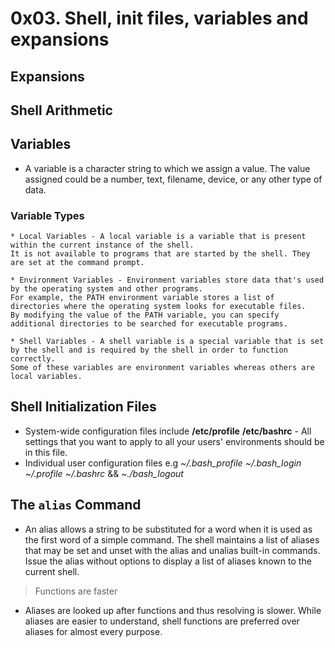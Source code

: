 #					0x03. Shell, init files, variables and expansions

## Expansions

## Shell Arithmetic

## Variables
   * A variable is a character string to which we assign a value. The value assigned could be a number, text, filename, device, or any other type of data.
   
### Variable Types
    * Local Variables - A local variable is a variable that is present within the current instance of the shell.
    It is not available to programs that are started by the shell. They are set at the command prompt.

    * Environment Variables - Environment variables store data that's used by the operating system and other programs.
    For example, the PATH environment variable stores a list of directories where the operating system looks for executable files.
    By modifying the value of the PATH variable, you can specify additional directories to be searched for executable programs.

    * Shell Variables - A shell variable is a special variable that is set by the shell and is required by the shell in order to function correctly.
    Some of these variables are environment variables whereas others are local variables.

## Shell Initialization Files
   * System-wide configuration files include **/etc/profile** **/etc/bashrc** - All settings that you want
   to apply to all your users' environments should be in this file.
   * Individual user configuration files e.g _~/.bash_profile_  _~/.bash_login_  _~/.profile_  _~/.bashrc_
   &&  _~./bash_logout_

## The `alias` Command
   * An alias allows a string to be substituted for a word when it is used as the first word of a simple command.
   The shell maintains a list of aliases that may be set and unset with the alias and unalias built-in commands.
   Issue the alias without options to display a list of aliases known to the current shell.
>Functions are faster
   * Aliases are looked up after functions and thus resolving is slower.
   While aliases are easier to understand, shell functions are preferred over aliases for almost every purpose.